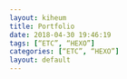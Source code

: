 ```yaml
---
layout: kiheum
title: Portfolio
date: 2018-04-30 19:46:19
tags: [“ETC”, “HEXO”]
categories: [“ETC”, “HEXO”]
layout: default
---
```

